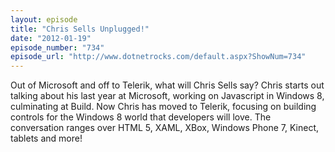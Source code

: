```yaml
---
layout: episode
title: "Chris Sells Unplugged!"
date: "2012-01-19"
episode_number: "734"
episode_url: "http://www.dotnetrocks.com/default.aspx?ShowNum=734"
---
```


Out of Microsoft and off to Telerik, what will Chris Sells say? Chris starts out talking about his last year at Microsoft, working on Javascript in Windows 8, culminating at Build. Now Chris has moved to Telerik, focusing on building controls for the Windows 8 world that developers will love. The conversation ranges over HTML 5, XAML, XBox, Windows Phone 7, Kinect, tablets and more! 
